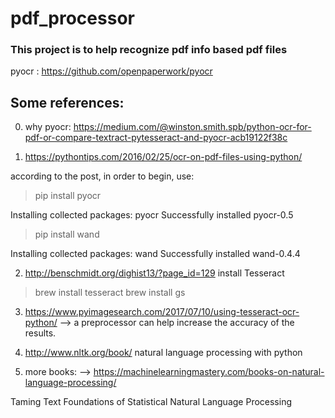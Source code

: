 # pdf_processor

### This project is to help recognize pdf info based pdf files
pyocr : https://github.com/openpaperwork/pyocr


## Some references:
0. why pyocr:
https://medium.com/@winston.smith.spb/python-ocr-for-pdf-or-compare-textract-pytesseract-and-pyocr-acb19122f38c

1. https://pythontips.com/2016/02/25/ocr-on-pdf-files-using-python/

according to the post, in order to begin, use:
> pip install pyocr

Installing collected packages: pyocr
Successfully installed pyocr-0.5

> pip install wand

Installing collected packages: wand
Successfully installed wand-0.4.4

2. http://benschmidt.org/dighist13/?page_id=129
install Tesseract

>brew install tesseract
>brew install gs


3. https://www.pyimagesearch.com/2017/07/10/using-tesseract-ocr-python/
--> a preprocessor can help increase the accuracy of the results.

4. http://www.nltk.org/book/
natural language processing with python

5. more books: 
--> https://machinelearningmastery.com/books-on-natural-language-processing/

Taming Text
Foundations of Statistical Natural Language Processing